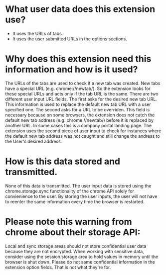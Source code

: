 # What user data does this extension use?
* It uses the URLs of tabs.
* It uses the user submitted URLs in the options sections.

# Why does this extension need this information and how is it used?
The URLs of the tabs are used to check if a new tab was created. New tabs have a special URL (e.g. chrome://newtab/). So the extension looks for these special URLs and acts only if the tab URL is the same.
There are two different user input URL fields. The first asks for the desired new tab URL. This information is used to replace the default new tab URL with a user specified one.
The second asks for a URL to be overriden. This field is necessary because on some browsers, the extension does not catch the default new tab address (e.g. chrome://newtab/) before it is replaced by another URL. In some cases this is a company portal landing page. The extension uses the second piece of user input to check for instances where the default new tab address was not caught and still change the andress to the User's desired address.

# How is this data stored and transmitted.
None of this data is transmitted. The user input data is stored using the chrome.storage.sync functionality of the chrome API solely for convienience to the user. By storing the user inputs, the user will not have to reenter the same information every time the browser is restarted.

# Please note this warning from chrome about their storage API:
Local and sync storage areas should not store confidential user data because they are not encrypted. When working with sensitive data, consider using the session storage area to hold values in memory until the browser is shut down.
Please do not same confidential information in the extension option fields. That is not what they're for.